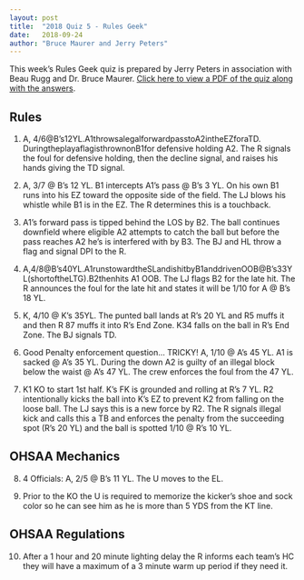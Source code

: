 ```yaml
---
layout: post
title:  "2018 Quiz 5 - Rules Geek"
date:   2018-09-24
author: "Bruce Maurer and Jerry Peters"
---
```


This week’s Rules Geek quiz is prepared by Jerry Peters in association with Beau Rugg
and Dr. Bruce Maurer. [Click here to view a PDF of the quiz along with the
answers](https://storage.googleapis.com/ohsaa-websites/quizzes/2018/2018-quiz-5.pdf).

<!--more-->

## Rules

1. A, 4/6@B’s12YL.A1throwsalegalforwardpasstoA2intheEZforaTD.
   DuringtheplayaflagisthrownonB1for defensive holding A2. The R signals the
foul for defensive holding, then the decline signal, and raises his hands giving
the TD signal.

2. A, 3/7 @ B’s 12 YL. B1 intercepts A1’s pass @ B’s 3 YL. On his own B1 runs
   into his EZ toward the opposite side of the field. The LJ blows his whistle
while B1 is in the EZ. The R determines this is a touchback.

3. A1’s forward pass is tipped behind the LOS by B2. The ball continues
   downfield where eligible A2 attempts to catch the ball but before the pass
reaches A2 he’s is interfered with by B3. The BJ and HL throw a flag and signal
DPI to the R.

4. A,4/8@B’s40YL.A1runstowardtheSLandishitbyB1anddrivenOOB@B’s33YL(shortoftheLTG).B2thenhits
A1 OOB. The LJ flags B2 for the late hit. The R announces the foul for the late
hit and states it will be 1/10 for A @ B’s 18 YL.

5. K, 4/10 @ K’s 35YL. The punted ball lands at R’s 20 YL and R5 muffs it and
   then R 87 muffs it into R’s End Zone. K34 falls on the ball in R’s End Zone.
The BJ signals TD.

6. Good Penalty enforcement question... TRICKY! A, 1/10 @ A’s 45 YL. A1 is
   sacked @ A’s 35 YL. During the down A2 is guilty of an illegal block below
the waist @ A’s 47 YL. The crew enforces the foul from the 47 YL.

7. K1 KO to start 1st half. K’s FK is grounded and rolling at R’s 7 YL. R2
   intentionally kicks the ball into K’s EZ to prevent K2 from falling on the
loose ball. The LJ says this is a new force by R2. The R signals illegal kick
and calls this a TB and enforces the penalty from the succeeding spot (R’s 20
YL) and the ball is spotted 1/10 @ R’s 10 YL.

## OHSAA Mechanics

8. 4 Officials: A, 2/5 @ B’s 11 YL. The U moves to the EL.

9. Prior to the KO the U is required to memorize the kicker’s shoe and sock
   color so he can see him as he is more than 5 YDS from the KT line.

## OHSAA Regulations

10. After a 1 hour and 20 minute lighting delay the R informs each team’s HC
    they will have a maximum of a 3 minute warm up period if they need it.
